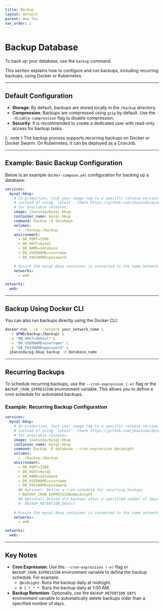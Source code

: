 ```yaml
---
title: Backup
layout: default
parent: How Tos
nav_order: 1
---
```


# Backup Database

To back up your database, use the `backup` command.

This section explains how to configure and run backups, including recurring backups, using Docker or Kubernetes.

---

## Default Configuration

- **Storage**: By default, backups are stored locally in the `/backup` directory.
- **Compression**: Backups are compressed using `gzip` by default. Use the `--disable-compression` flag to disable compression.
- **Security**: It is recommended to create a dedicated user with read-only access for backup tasks.

{: .note }
The backup process supports recurring backups on Docker or Docker Swarm. On Kubernetes, it can be deployed as a CronJob.

---

## Example: Basic Backup Configuration

Below is an example `docker-compose.yml` configuration for backing up a database:

```yaml
services:
  mysql-bkup:
    # In production, lock your image tag to a specific release version
    # instead of using `latest`. Check https://github.com/jkaninda/mysql-bkup/releases
    # for available releases.
    image: jkaninda/mysql-bkup
    container_name: mysql-bkup
    command: backup -d database
    volumes:
      - ./backup:/backup
    environment:
      - DB_PORT=3306
      - DB_HOST=mysql
      - DB_NAME=database
      - DB_USERNAME=username
      - DB_PASSWORD=password

    # Ensure the mysql-bkup container is connected to the same network as your database
    networks:
      - web

networks:
  web:
```

---

## Backup Using Docker CLI

You can also run backups directly using the Docker CLI:

```bash
docker run --rm --network your_network_name \
  -v $PWD/backup:/backup/ \
  -e "DB_HOST=dbhost" \
  -e "DB_USERNAME=username" \
  -e "DB_PASSWORD=password" \
  jkaninda/pg-bkup backup -d database_name
```

---

## Recurring Backups

To schedule recurring backups, use the `--cron-expression (-e)` flag or the `BACKUP_CRON_EXPRESSION` environment variable. This allows you to define a cron schedule for automated backups.

### Example: Recurring Backup Configuration

```yaml
services:
  mysql-bkup:
    # In production, lock your image tag to a specific release version
    # instead of using `latest`. Check https://github.com/jkaninda/mysql-bkup/releases
    # for available releases.
    image: jkaninda/mysql-bkup
    container_name: mysql-bkup
    command: backup -d database --cron-expression @midnight
    volumes:
      - ./backup:/backup
    environment:
      - DB_PORT=3306
      - DB_HOST=mysql
      - DB_NAME=database
      - DB_USERNAME=username
      - DB_PASSWORD=password
      ## Optional: Define a cron schedule for recurring backups
      - BACKUP_CRON_EXPRESSION=@midnight
      ## Optional: Delete old backups after a specified number of days
      #- BACKUP_RETENTION_DAYS=7
     
    # Ensure the mysql-bkup container is connected to the same network as your database
    networks:
      - web

networks:
  web:
```

---

## Key Notes

- **Cron Expression**: Use the `--cron-expression (-e)` flag or `BACKUP_CRON_EXPRESSION` environment variable to define the backup schedule. For example:
    - `@midnight`: Runs the backup daily at midnight.
    - `0 1 * * *`: Runs the backup daily at 1:00 AM.
- **Backup Retention**: Optionally, use the `BACKUP_RETENTION_DAYS` environment variable to automatically delete backups older than a specified number of days.
